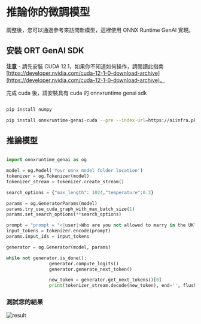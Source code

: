 ﻿# **推論你的微調模型**

調整後，您可以通過參考來訪問新模型，這裡使用 ONNX Runtime GenAI 實現。

## **安裝 ORT GenAI SDK**

**注意** - 請先安裝 CUDA 12.1，如果你不知道如何操作，請閱讀此指南 [https://developer.nvidia.com/cuda-12-1-0-download-archive](https://developer.nvidia.com/cuda-12-1-0-download-archive)。

完成 cuda 後，請安裝具有 cuda 的 onnxruntime genai sdk

```bash

pip install numpy

pip install onnxruntime-genai-cuda --pre --index-url=https://aiinfra.pkgs.visualstudio.com/PublicPackages/_packaging/onnxruntime-genai/pypi/simple/

```

## **推論模型**

```python

import onnxruntime_genai as og

model = og.Model('Your onnx model folder location')
tokenizer = og.Tokenizer(model)
tokenizer_stream = tokenizer.create_stream()

search_options = {"max_length": 1024,"temperature":0.3}

params = og.GeneratorParams(model)
params.try_use_cuda_graph_with_max_batch_size(1)
params.set_search_options(**search_options)

prompt = "prompt = "<|user|>Who are you not allowed to marry in the UK?<|end|><|assistant|>""
input_tokens = tokenizer.encode(prompt)
params.input_ids = input_tokens

generator = og.Generator(model, params)

while not generator.is_done():
                generator.compute_logits()
                generator.generate_next_token()

                new_token = generator.get_next_tokens()[0]
                print(tokenizer_stream.decode(new_token), end='', flush=True)


```

### **測試您的結果**

![result](../../../../imgs/06/e2e/result.png)

